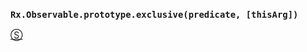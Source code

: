 ### `Rx.Observable.prototype.exclusive(predicate, [thisArg])` ##
[&#x24C8;](https://github.com/Reactive-Extensions/RxJS/blob/master/src/core/linq/observable/every.js "View in source")